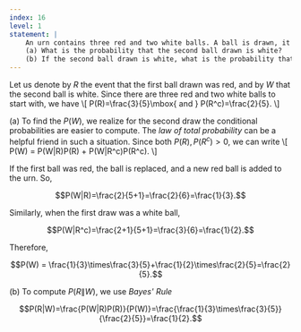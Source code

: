 ```yaml
---
index: 16
level: 1
statement: |
    An urn contains three red and two white balls. A ball is drawn, it and another ball of the same color are placed back in the urn. Finally, a second ball is drawn.  
    (a) What is the probability that the second ball drawn is white?  
    (b) If the second ball drawn is white, what is the probability that the first ball drawn was red?
---
```

Let us denote by $R$ the event that the first ball drawn was red, and by $W$ that the second ball is white. Since there are three red and two white balls to start with, we have
\\[
P(R)=\frac{3}{5}\mbox{ and } P(R^c)=\frac{2}{5}.
\\]

(a)
To find the $P(W)$, we realize for the second draw the conditional probabilities are easier to compute. The *law of total probability* can be a helpful friend in such a situation. Since both $P(R),P(R^c)>0$, we can write
\\[
P(W) = P(W|R)P(R) + P(W|R^c)P(R^c).
\\]

If the first ball was red, the ball is replaced, and a new red ball is added to the urn. So,    

$$P(W|R)=\frac{2}{5+1}=\frac{2}{6}=\frac{1}{3}.$$

Similarly, when the first draw was a white ball, 

$$P(W|R^c)=\frac{2+1}{5+1}=\frac{3}{6}=\frac{1}{2}.$$

Therefore,

$$P(W) = \frac{1}{3}\times\frac{3}{5}+\frac{1}{2}\times\frac{2}{5}=\frac{2}{5}.$$

(b) To compute $P(R\|W)$, we use *Bayes' Rule*

$$P(R|W)=\frac{P(W|R)P(R)}{P(W)}=\frac{\frac{1}{3}\times\frac{3}{5}}{\frac{2}{5}}=\frac{1}{2}.$$